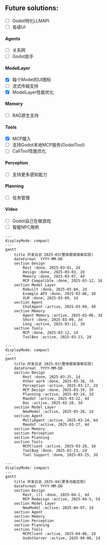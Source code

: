## Future solutions:   

- [ ] Godot特化LLMAPI  
- [ ] 各级UI  

#### Agents  
- [ ] 关系网  
- [ ] Godot助手  

#### ModelLayer  
- [x] 每个Model的UI图标  
- [ ] 流式传输支持  
- [x] ModelLayer性能优化  

#### Memory  
- [ ] RAG原生支持  

#### Tools  
- [x] MCP接入
- [ ] 支持Godot本地MCP服务(GodotTool)  
- [ ] CallTool性能优化  

#### Perception  
- [ ] 支持更多感知能力  

#### Planning  
- [ ] 任务管理  

#### Video
- [ ] Godot自己在做游戏  
- [ ] 智能NPC用例  

```mermaid
---
displayMode: compact
---
gantt
	title 开发日志 2025-03(整体框架简单实现)
	dateFormat  YYYY-MM-DD
	section Design
		Rest :done, 2025-03-01, 2d
		Design :done, 2025-03-03, 2d
		Memory :done, 2025-03-07, 4d
		MCP Compatible :done, 2025-03-12, 3d
	section Model Layer
		Rebuilt :done, 2025-03-04, 2d
		Example API :done, 2025-03-06, 3d
		VLM :done, 2025-03-09, 1d
	section Agent
		ChatAgent :active, 2025-03-09, 4d
	section Memory
		Agent Memory :active, 2025-03-06, 3d
		Short :done, 2025-03-09, 3d
		Long :active, 2025-03-12, 3d
	section Tools
		MCP :done, 2025-03-12, 1d
		ToolBox :active, 2025-03-13, 2d
```

```mermaid
---
displayMode: compact
---
gantt
	title 开发日志 2025-03(整体框架简单实现)
	dateFormat  YYYY-MM-DD
	section Design
		Rest :done, 2025-03-15, 1d
		Other work :done, 2025-03-16, 7d
		Perception :active, 2025-03-17, 2d
		MCP Design :done, 2025-03-19, 3d
		Planning :active, 2025-03-24, 2d
		Maodot :active, 2025-03-22, 4d
		Doc :active, 2025-03-28, 3d
	section Model Layer
		NewModel :active, 2025-03-28, 2d
	section Agent
		MultiAgent :active, 2025-03-24, 6d
		Maodot :active, 2025-03-27, 4d
	section Memory
	section Perception
	section Planning
	section Tools
		MCPClient :active, 2025-03-20, 3d
		ToolBag :done, 2025-03-23, 2d
		Tool Support :done, 2025-03-25, 3d
```

```mermaid
---
displayMode: compact
---
gantt
	title 开发日志 2025-04(更多功能实现)
	dateFormat  YYYY-MM-DD
	section Design
		Rest, ill :done, 2025-04-1, 4d
		MCP Redesign :active, 2025-04-5, 5d
	section Model Layer
		NewModel :active, 2025-04-07, 2d
	section Agent
	section Memory
	section Perception
	section Planning
	section Tools
		MCPClient :active, 2025-04-06, 2d
		GodotServer :active, 2025-04-08, 1d
```